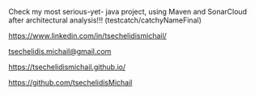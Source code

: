 Check my most serious-yet- java project, using Maven and SonarCloud after architectural analysis!!! (testcatch/catchyNameFinal)<br>

https://www.linkedin.com/in/tsechelidismichail/<br>

tsechelidis.michail@gmail.com<br>

https://tsechelidismichail.github.io/<br>

https://github.com/tsechelidisMichail<br>

